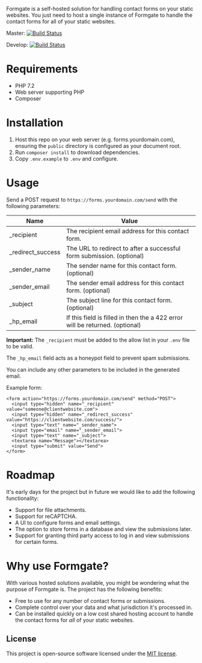 Formgate is a self-hosted solution for handling contact forms on your static websites. You just need to host a single instance of Formgate to handle the contact forms for all of your static websites.

Master: [![Build Status](https://travis-ci.org/formgate/formgate.svg?branch=master)](https://travis-ci.org/formgate/formgate)

Develop: [![Build Status](https://api.travis-ci.org/formgate/formgate.svg?branch=develop)](https://travis-ci.org/formgate/formgate)

# Requirements

* PHP 7.2
* Web server supporting PHP
* Composer

# Installation

1. Host this repo on your web server (e.g. forms.yourdomain.com), ensuring the `public` directory is configured as your document root.
2. Run `composer install` to download dependencies.
3. Copy `.env.example` to `.env` and configure.

# Usage

Send a POST request to `https://forms.yourdomain.com/send` with the following parameters:

| Name              | Value                                                                             |
| ------------------| ----------------------------------------------------------------------------------|
| _recipient        | The recipient email address for this contact form.                                |
| _redirect_success | The URL to redirect to after a successful form submission. (optional)             |
| _sender_name      | The sender name for this contact form. (optional)                                 |
| _sender_email     | The sender email address for this contact form. (optional)                        |
| _subject          | The subject line for this contact form. (optional)                                |
| _hp_email         | If this field is filled in then the a 422 error will be returned. (optional)      |

**Important:** The `_recipient` must be added to the allow list in your `.env` file to be valid.

The `_hp_email` field acts as a honeypot field to prevent spam submissions.

You can include any other parameters to be included in the generated email.

Example form:

```
<form action="https://forms.yourdomain.com/send" method="POST">
  <input type="hidden" name="_recipient" value="someone@clientwebsite.com">
  <input type="hidden" name="_redirect_success" value="https://clientwebsite.com/success/">
  <input type="text" name="_sender_name">
  <input type="email" name="_sender_email">
  <input type="text" name="_subject">
  <textarea name="Message"></textarea>
  <input type="submit" value="Send">
</form>
```

# Roadmap

It's early days for the project but in future we would like to add the following functionality:

* Support for file attachments.
* Support for reCAPTCHA.
* A UI to configure forms and email settings.
* The option to store forms in a database and view the submissions later.
* Support for granting third party access to log in and view submissions for certain forms.

# Why use Formgate?

With various hosted solutions available, you might be wondering what the purpose of Formgate is. The project has the following benefits:

* Free to use for any number of contact forms or submissions.
* Complete control over your data and what jurisdiction it's processed in.
* Can be installed quickly on a low cost shared hosting account to handle the contact forms for _all_ of your static websites.

## License

This project is open-source software licensed under the [MIT license](https://opensource.org/licenses/MIT).
